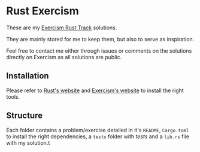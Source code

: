 # Rust Exercism

These are my [Exercism Rust Track](https://exercism.io/my/tracks/rust) solutions.

They are mainly stored for me to keep them, but also to serve as inspiration.

Feel free to contact me either through issues or comments on the solutions directly on Exercism as all solutions are public.

## Installation

Please refer to [Rust's website](https://www.rust-lang.org/learn/get-started) and [Exercism's website](https://exercism.io/) to install the right tools.

## Structure

Each folder contains a problem/exercise detailed in it's `README`, `Cargo.toml` to install the right dependencies, a `tests` folder with _tests_ and a `lib.rs` file with my solution.t
